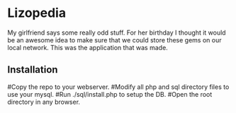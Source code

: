 # Lizopedia

My girlfriend says some really odd stuff. For her birthday I thought it would be an awesome idea to make sure that we could store these gems on our local network. This was the application that was made.

## Installation

#Copy the repo to your webserver.
#Modify all php and sql directory files to use your mysql.
#Run ./sql/install.php to setup the DB.
#Open the root directory in any browser.
